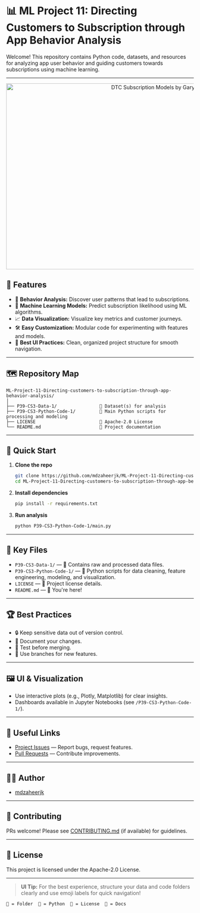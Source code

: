 # 📊 ML Project 11: Directing Customers to Subscription through App Behavior Analysis

Welcome! This repository contains Python code, datasets, and resources for analyzing app user behavior and guiding customers towards subscriptions using machine learning.

---
<p align="center">
  <img src="https://097cb0ca.delivery.rocketcdn.me/wp-content/uploads/6322f6ffb5568214b74fc27c_DTC-Subscription-Models-GaryFox.png" width="800" height="500" alt="DTC Subscription Models by Gary Fox">
</p>

## 🌟 Features

- 🧠 **Behavior Analysis:** Discover user patterns that lead to subscriptions.
- 🤖 **Machine Learning Models:** Predict subscription likelihood using ML algorithms.
- 📈 **Data Visualization:** Visualize key metrics and customer journeys.
- 🛠️ **Easy Customization:** Modular code for experimenting with features and models.
- 🎨 **Best UI Practices:** Clean, organized project structure for smooth navigation.

---

## 🗺️ Repository Map

```
ML-Project-11-Directing-customers-to-subscription-through-app-behavior-analysis/
│
├── P39-CS3-Data-1/                📁 Dataset(s) for analysis
├── P39-CS3-Python-Code-1/         🐍 Main Python scripts for processing and modeling
├── LICENSE                        📜 Apache-2.0 License
└── README.md                      📘 Project documentation
```

---

## 🚀 Quick Start

1. **Clone the repo**
   ```bash
   git clone https://github.com/mdzaheerjk/ML-Project-11-Directing-customers-to-subscription-through-app-behavior-analysis.git
   cd ML-Project-11-Directing-customers-to-subscription-through-app-behavior-analysis
   ```

2. **Install dependencies**
   ```bash
   pip install -r requirements.txt
   ```

3. **Run analysis**
   ```bash
   python P39-CS3-Python-Code-1/main.py
   ```

---

## 🧩 Key Files

- `P39-CS3-Data-1/` — 📁 Contains raw and processed data files.
- `P39-CS3-Python-Code-1/` — 🐍 Python scripts for data cleaning, feature engineering, modeling, and visualization.
- `LICENSE` — 📜 Project license details.
- `README.md` — 📘 You're here!

---

## 🏆 Best Practices

- 🔒 Keep sensitive data out of version control.
- 📝 Document your changes.
- 🧪 Test before merging.
- 🚦 Use branches for new features.

---

## 🖼️ UI & Visualization

- Use interactive plots (e.g., Plotly, Matplotlib) for clear insights.
- Dashboards available in Jupyter Notebooks (see `/P39-CS3-Python-Code-1/`).

---

## 🔗 Useful Links

- [Project Issues](../../issues) — Report bugs, request features.
- [Pull Requests](../../pulls) — Contribute improvements.

---

## 👩‍💻 Author

- [mdzaheerjk](https://github.com/mdzaheerjk)

---

## 🫶 Contributing

PRs welcome! Please see [CONTRIBUTING.md](CONTRIBUTING.md) (if available) for guidelines.

---

## 📄 License

This project is licensed under the Apache-2.0 License.

---

> **UI Tip:** For the best experience, structure your data and code folders clearly and use emoji labels for quick navigation!

```
📁 = Folder  🐍 = Python  📜 = License  📘 = Docs
```
